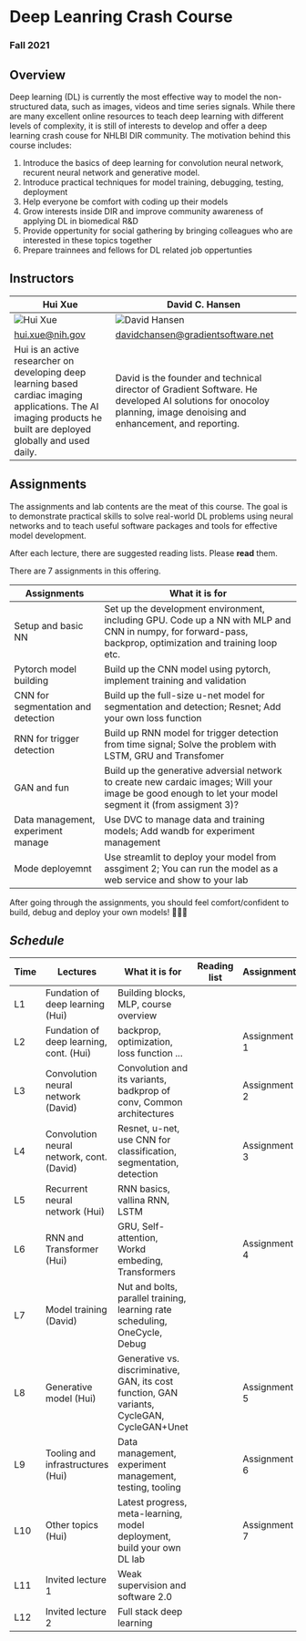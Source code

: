 # Deep Leanring Crash Course
### Fall 2021

## Overview

Deep learning (DL) is currently the most effective way to model the non-structured data, such as images, videos and time series signals. While there are many excellent online resources to teach deep learning with different levels of complexity, it is still of interests to develop and offer a deep learning crash couse for NHLBI DIR community. The motivation behind this course includes:

  1. Introduce the basics of deep learning for convolution neural network, recurent neural network and generative model.
  2. Introduce practical techniques for model training, debugging, testing, deployment
  3. Help everyone be comfort with coding up their models
  4. Grow interests inside DIR and improve community awareness of applying DL in biomedical R&D
  5. Provide oppertunity for social gathering by bringing colleagues who are interested in these topics together
  6. Prepare trainnees and fellows for DL related job oppertunties

## Instructors

Hui Xue | David C. Hansen
------------ | -------------
![Hui Xue](https://media-exp1.licdn.com/dms/image/C4D03AQGJuEIlujdiHQ/profile-displayphoto-shrink_200_200/0/1597325607723?e=1620259200&v=beta&t=pXeEwCeXeMfOWCfhAps-eJJ8Qrc_Ok6ql7Gp9skanNg) | ![David Hansen](https://media-exp1.licdn.com/dms/image/C5603AQGMGQ5JOiBsGg/profile-displayphoto-shrink_200_200/0/1516604405465?e=1620259200&v=beta&t=_pjDf9VYzkqg1BFVjGzuygr3OKts2m_adFCMTPvpgMw)
hui.xue@nih.gov | davidchansen@gradientsoftware.net
Hui is an active researcher on developing deep learning based cardiac imaging applications. The AI imaging products he built are deployed globally and used daily.  | David is the founder and technical director of Gradient Software. He developed AI solutions for onocoloy planning, image denoising and enhancement, and reporting. 

## Assignments

The assignments and lab contents are the meat of this course. The goal is to demonstrate practical skills to solve real-world DL problems using neural networks and to teach useful software packages and tools for effective model development.

After each lecture, there are suggested reading lists. Please **read** them.

There are 7 assignments in this offering. 

Assignments  | What it is for
------------ | -------------
Setup and basic NN | Set up the development environment, including GPU. Code up a NN with MLP and CNN in numpy, for forward-pass, backprop, optimization and training loop etc.
Pytorch model building | Build up the CNN model using pytorch, implement training and validation
CNN for segmentation and detection | Build up the full-size u-net model for segmentation and detection; Resnet; Add your own loss function
RNN for trigger detection | Build up RNN model for trigger detection from time signal; Solve the problem with LSTM, GRU and Transfomer
GAN and fun | Build up the generative adversial network to create new cardaic images; Will your image be good enough to let your model segment it (from assigment 3)?
Data management, experiment manage | Use DVC to manage data and training models; Add wandb for experiment management
Mode deployemnt | Use streamlit to deploy your model from assgiment 2; You can run the model as a web service and show to your lab

After going through the assignments, you should feel comfort/confident to build, debug and deploy your own models! :clap::clap::clap:

## *Schedule*

Time     | Lectures                          | What it is for   |  Reading list     | Assignments
---------| --------------------------------- | ---------------- | --------------    | ------------
L1       | Fundation of deep learning (Hui)          | Building blocks, MLP, course overview                          |                   | 
L2       | Fundation of deep learning, cont. (Hui)   | backprop, optimization, loss function ...                      |                   | Assignment 1
L3       | Convolution neural network (David)        | Convolution and its variants, badkprop of conv, Common architectures|              | Assignment 2
L4       | Convolution neural network, cont.  (David)| Resnet, u-net, use CNN for classification, segmentation, detection|                | Assignment 3
L5       | Recurrent neural network (Hui)            | RNN basics, vallina RNN, LSTM                                  |                   | 
L6       | RNN and Transformer (Hui)                 | GRU, Self-attention, Workd embeding, Transformers              |                   | Assignment 4
L7       | Model training (David)                    | Nut and bolts, parallel training, learning rate scheduling, OneCycle, Debug       |                   | 
L8       | Generative  model (Hui)                   | Generative vs. discriminative, GAN, its cost function, GAN variants, CycleGAN, CycleGAN+Unet        |                   |  Assignment 5
L9       | Tooling and infrastructures (Hui)         | Data management, experiment management, testing, tooling        |                   |  Assignment 6
L10      | Other topics (Hui)                        | Latest progress, meta-learning, model deployment, build your own DL lab        |                   |  Assignment 7
L11      | Invited lecture 1                         | Weak supervision and software 2.0        |                   |  
L12      | Invited lecture 2                         | Full stack deep learning        |                   |  
